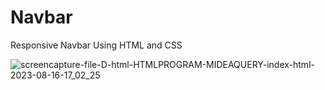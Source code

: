 # Navbar
 Responsive Navbar Using HTML and CSS

 
![screencapture-file-D-html-HTMLPROGRAM-MIDEAQUERY-index-html-2023-08-16-17_02_25](https://github.com/Krupat2003/Navbar/assets/138984890/ca627ba1-9ba7-464f-bf91-2a8e6e741eab)
